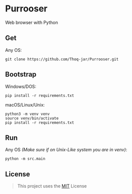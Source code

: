 # Purrooser
Web browser with Python

## Get
Any OS:
```
git clone https://github.com/Thoq-jar/Purrooser.git
```

## Bootstrap
Windows/DOS:
```
pip install -r requirements.txt
```

macOS/Linux/Unix:
```
python3 -m venv venv
source venv/bin/activate
pip install -r requirements.txt
```

## Run
Any OS *(Make sure if on Unix-Like system you are in venv)*: 
```
python -m src.main
```

## License
> This project uses the [MIT](LICENSE) License
